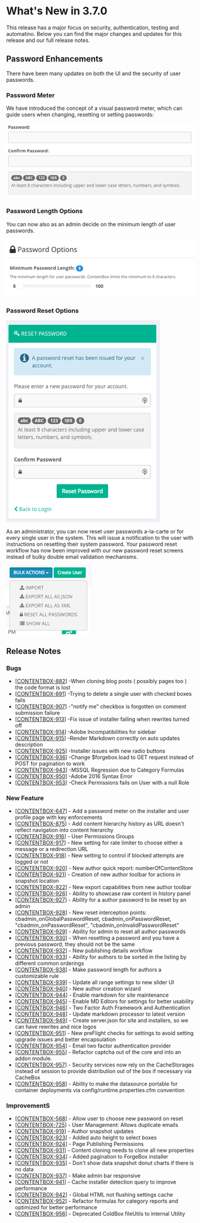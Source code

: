 # What's New in 3.7.0

This release has a major focus on security, authentication, testing and automatino.  Below you can find the major changes and updates for this release and our full release notes.

## Password Enhancements

There have been many updates on both the UI and the security of user passwords.  

### Password Meter
We have introduced the concept of a visual password meter, which can guide users when changing, resetting or setting passwords:

![](/assets/3.7_password_meter.png)

### Password Length Options

You can now also as an admin decide on the minimum length of user passwords.

![](/assets/3.7_password_options.png)

### Password Reset Options

![](/assets/3.7_password_reset_ui.png)

As an administrator, you can now reset user passwords a-la-carte or for every single user in the system.  This will issue a notification to the user with instructions on resetting their system password.  Your password reset workflow has now been improved with our new password reset screens instead of bulky double email validation mechanisms.

![](/assets/3.7_password_reset_bulk.png)



## Release Notes

### Bugs

* [<a href='https://ortussolutions.atlassian.net/browse/CONTENTBOX-882'>CONTENTBOX-882</a>] -When cloning blog posts ( possibly pages too ) the code format is lost
* [<a href='https://ortussolutions.atlassian.net/browse/CONTENTBOX-891'>CONTENTBOX-891</a>] -Trying to delete a single user with checked boxes fails
* [<a href='https://ortussolutions.atlassian.net/browse/CONTENTBOX-907'>CONTENTBOX-907</a>] -&quot;notify me&quot; checkbox is forgotten on comment submission failure
* [<a href='https://ortussolutions.atlassian.net/browse/CONTENTBOX-913'>CONTENTBOX-913</a>] -Fix issue of installer failing when rewrites turned off
* [<a href='https://ortussolutions.atlassian.net/browse/CONTENTBOX-914'>CONTENTBOX-914</a>] -Adobe Incompatibilities for sidebar
* [<a href='https://ortussolutions.atlassian.net/browse/CONTENTBOX-915'>CONTENTBOX-915</a>] -Render Markdown correctly on auto updates description
* [<a href='https://ortussolutions.atlassian.net/browse/CONTENTBOX-925'>CONTENTBOX-925</a>] -Installer issues with new radio buttons
* [<a href='https://ortussolutions.atlassian.net/browse/CONTENTBOX-936'>CONTENTBOX-936</a>] -Change $forgebox.load to GET request instead of POST for pagination to work
* [<a href='https://ortussolutions.atlassian.net/browse/CONTENTBOX-943'>CONTENTBOX-943</a>] -MSSQL Regression due to Category Formulas
* [<a href='https://ortussolutions.atlassian.net/browse/CONTENTBOX-950'>CONTENTBOX-950</a>] -Adobe 2016 Syntax Error
* [<a href='https://ortussolutions.atlassian.net/browse/CONTENTBOX-953'>CONTENTBOX-953</a>] -Check Permissions fails on User with a null Role

### New Feature

* [<a href='https://ortussolutions.atlassian.net/browse/CONTENTBOX-647'>CONTENTBOX-647</a>] - Add a password meter on the installer and user profile page with key enforcements
* [<a href='https://ortussolutions.atlassian.net/browse/CONTENTBOX-875'>CONTENTBOX-875</a>] - Add content hierarchy history as URL doesn&#39;t reflect navigation into content hierarchy
* [<a href='https://ortussolutions.atlassian.net/browse/CONTENTBOX-916'>CONTENTBOX-916</a>] - User Permissions Groups
* [<a href='https://ortussolutions.atlassian.net/browse/CONTENTBOX-917'>CONTENTBOX-917</a>] - New setting for rate limiter to choose either a message or a redirection URL
* [<a href='https://ortussolutions.atlassian.net/browse/CONTENTBOX-918'>CONTENTBOX-918</a>] - New setting to control if blocked attempts are logged or not
* [<a href='https://ortussolutions.atlassian.net/browse/CONTENTBOX-920'>CONTENTBOX-920</a>] - New author quick report: numberOfContentStore
* [<a href='https://ortussolutions.atlassian.net/browse/CONTENTBOX-921'>CONTENTBOX-921</a>] - Creation of new author toolbar for actions in snapshot location
* [<a href='https://ortussolutions.atlassian.net/browse/CONTENTBOX-922'>CONTENTBOX-922</a>] - New export capabilities from new author toolbar
* [<a href='https://ortussolutions.atlassian.net/browse/CONTENTBOX-926'>CONTENTBOX-926</a>] - Ability to showcase raw content in history panel
* [<a href='https://ortussolutions.atlassian.net/browse/CONTENTBOX-927'>CONTENTBOX-927</a>] - Ability for a author password to be reset by an admin
* [<a href='https://ortussolutions.atlassian.net/browse/CONTENTBOX-928'>CONTENTBOX-928</a>] - New reset interception points: cbadmin_onGlobalPasswordReset, cbadmin_onPasswordReset, &quot;cbadmin_onPasswordReset&quot;, &quot;cbadmin_onInvalidPasswordReset&quot;
* [<a href='https://ortussolutions.atlassian.net/browse/CONTENTBOX-929'>CONTENTBOX-929</a>] - Ability for admin to reset all author passwords
* [<a href='https://ortussolutions.atlassian.net/browse/CONTENTBOX-930'>CONTENTBOX-930</a>] - When resetting a password and you have a previous password, they should not be the same
* [<a href='https://ortussolutions.atlassian.net/browse/CONTENTBOX-932'>CONTENTBOX-932</a>] - New publishing details workflow
* [<a href='https://ortussolutions.atlassian.net/browse/CONTENTBOX-933'>CONTENTBOX-933</a>] - Ability for authors to be sorted in the listing by different common orderings
* [<a href='https://ortussolutions.atlassian.net/browse/CONTENTBOX-938'>CONTENTBOX-938</a>] - Make password length for authors a customizable rule
* [<a href='https://ortussolutions.atlassian.net/browse/CONTENTBOX-939'>CONTENTBOX-939</a>] - Update all range settings to new slider UI
* [<a href='https://ortussolutions.atlassian.net/browse/CONTENTBOX-940'>CONTENTBOX-940</a>] - New author creation wizard
* [<a href='https://ortussolutions.atlassian.net/browse/CONTENTBOX-944'>CONTENTBOX-944</a>] - Enable markdown for site maintenance
* [<a href='https://ortussolutions.atlassian.net/browse/CONTENTBOX-945'>CONTENTBOX-945</a>] - Enable MD Editors for settings for better usability
* [<a href='https://ortussolutions.atlassian.net/browse/CONTENTBOX-946'>CONTENTBOX-946</a>] - Two Factor Auth Framework and Authentication
* [<a href='https://ortussolutions.atlassian.net/browse/CONTENTBOX-948'>CONTENTBOX-948</a>] - Update markdown processor to latest version
* [<a href='https://ortussolutions.atlassian.net/browse/CONTENTBOX-949'>CONTENTBOX-949</a>] - Create server.json for site and installers, so we can have rewrites and nice logos
* [<a href='https://ortussolutions.atlassian.net/browse/CONTENTBOX-951'>CONTENTBOX-951</a>] - New preFlight checks for settings to avoid setting upgrade issues and better encapsulation
* [<a href='https://ortussolutions.atlassian.net/browse/CONTENTBOX-954'>CONTENTBOX-954</a>] - Email two factor authentication provider
* [<a href='https://ortussolutions.atlassian.net/browse/CONTENTBOX-955'>CONTENTBOX-955</a>] - Refactor captcha out of the core and into an addon module.
* [<a href='https://ortussolutions.atlassian.net/browse/CONTENTBOX-957'>CONTENTBOX-957</a>] - Security services now rely on the CacheStorages instead of session to provide distribution out of the box if necessary via CacheBox
* [<a href='https://ortussolutions.atlassian.net/browse/CONTENTBOX-958'>CONTENTBOX-958</a>] - Ability to make the datasource portable for container deployments via config/runtime.properties.cfm convention
        
### ImprovementS

* [<a href='https://ortussolutions.atlassian.net/browse/CONTENTBOX-568'>CONTENTBOX-568</a>] - Allow user to choose new password on reset
* [<a href='https://ortussolutions.atlassian.net/browse/CONTENTBOX-725'>CONTENTBOX-725</a>] - User Management: Allows duplicate emails
* [<a href='https://ortussolutions.atlassian.net/browse/CONTENTBOX-919'>CONTENTBOX-919</a>] - Author snapshot updates
* [<a href='https://ortussolutions.atlassian.net/browse/CONTENTBOX-923'>CONTENTBOX-923</a>] - Added auto height to select boxes
* [<a href='https://ortussolutions.atlassian.net/browse/CONTENTBOX-924'>CONTENTBOX-924</a>] - Page Publishing Permissions
* [<a href='https://ortussolutions.atlassian.net/browse/CONTENTBOX-931'>CONTENTBOX-931</a>] - Content cloning needs to clone all new properties
* [<a href='https://ortussolutions.atlassian.net/browse/CONTENTBOX-934'>CONTENTBOX-934</a>] - Added pagination to ForgeBox installer
* [<a href='https://ortussolutions.atlassian.net/browse/CONTENTBOX-935'>CONTENTBOX-935</a>] - Don&#39;t show data snapshot donut charts if there is no data
* [<a href='https://ortussolutions.atlassian.net/browse/CONTENTBOX-937'>CONTENTBOX-937</a>] - Make admin bar responsive
* [<a href='https://ortussolutions.atlassian.net/browse/CONTENTBOX-941'>CONTENTBOX-941</a>] - Cache installer detection query to improve performance
* [<a href='https://ortussolutions.atlassian.net/browse/CONTENTBOX-942'>CONTENTBOX-942</a>] - Global HTML not flushing settings cache
* [<a href='https://ortussolutions.atlassian.net/browse/CONTENTBOX-952'>CONTENTBOX-952</a>] - Refactor formulas for category reports and optimized for better performance
* [<a href='https://ortussolutions.atlassian.net/browse/CONTENTBOX-956'>CONTENTBOX-956</a>] - Deprecated ColdBox fileUtils to internal Utility
